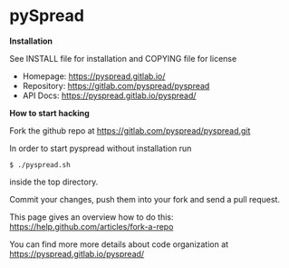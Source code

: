 pySpread
====================

**Installation**


See INSTALL file for installation and COPYING file for license

- Homepage: https://pyspread.gitlab.io/
- Repository: https://gitlab.com/pyspread/pyspread
- API Docs: https://pyspread.gitlab.io/pyspread/


**How to start hacking**

Fork the github repo at 
https://gitlab.com/pyspread/pyspread.git

In order to start pyspread without installation run
```
$ ./pyspread.sh
```
inside the top directory.

Commit your changes, push them into your fork and send a pull request.

This page gives an overview how to do this:
https://help.github.com/articles/fork-a-repo

You can find more more details about code organization at
https://pyspread.gitlab.io/pyspread/